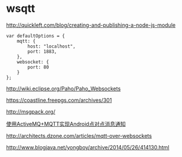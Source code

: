 # wsqtt


http://quickleft.com/blog/creating-and-publishing-a-node-js-module


```
var defaultOptions = {
    mqtt: {
        host: "localhost",
        port: 1883,
    },
    websocket: {
        port: 80
    }
};

```




http://wiki.eclipse.org/Paho/Paho_Websockets


https://coastline.freepgs.com/archives/301




http://msgpack.org/


[使用ActiveMQ+MQTT实现Android点对点消息通知](http://blog.csdn.net/kimmking/article/details/17449019)


http://architects.dzone.com/articles/mqtt-over-websockets


http://www.blogjava.net/yongboy/archive/2014/05/26/414130.html


